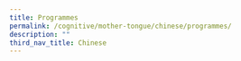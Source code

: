 ```yaml
---
title: Programmes
permalink: /cognitive/mother-tongue/chinese/programmes/
description: ""
third_nav_title: Chinese
---
```

